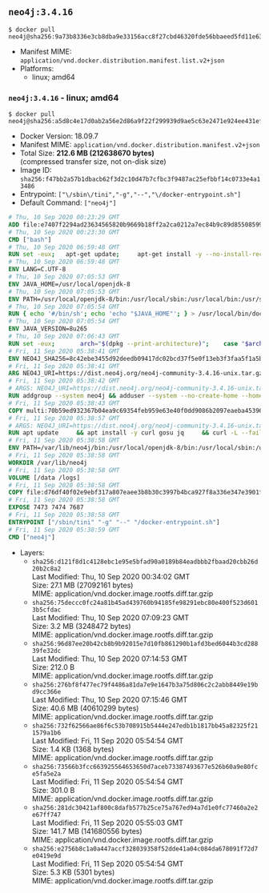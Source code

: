 ## `neo4j:3.4.16`

```console
$ docker pull neo4j@sha256:9a73b8336e3cb8dba9e33156acc8f27cbd46320fde56bbaeed5fd11e63ef6499
```

-	Manifest MIME: `application/vnd.docker.distribution.manifest.list.v2+json`
-	Platforms:
	-	linux; amd64

### `neo4j:3.4.16` - linux; amd64

```console
$ docker pull neo4j@sha256:a5d8c4e17d0ab2a56e2d86a9f22f299939d9ae5c63e2471e924ee431ef5eb603
```

-	Docker Version: 18.09.7
-	Manifest MIME: `application/vnd.docker.distribution.manifest.v2+json`
-	Total Size: **212.6 MB (212638670 bytes)**  
	(compressed transfer size, not on-disk size)
-	Image ID: `sha256:f47bb2a57b1dbacb62f3d2c10d47b7cfbc3f9487ac25efbbf14c0733e4a13486`
-	Entrypoint: `["\/sbin\/tini","-g","--","\/docker-entrypoint.sh"]`
-	Default Command: `["neo4j"]`

```dockerfile
# Thu, 10 Sep 2020 00:23:29 GMT
ADD file:e7407f2294ad23634565820b9669b18ff2a2ca0212a7ec84b9c89d8550859954 in / 
# Thu, 10 Sep 2020 00:23:30 GMT
CMD ["bash"]
# Thu, 10 Sep 2020 06:59:48 GMT
RUN set -eux; 	apt-get update; 	apt-get install -y --no-install-recommends 		ca-certificates p11-kit 	; 	rm -rf /var/lib/apt/lists/*
# Thu, 10 Sep 2020 06:59:48 GMT
ENV LANG=C.UTF-8
# Thu, 10 Sep 2020 07:05:53 GMT
ENV JAVA_HOME=/usr/local/openjdk-8
# Thu, 10 Sep 2020 07:05:53 GMT
ENV PATH=/usr/local/openjdk-8/bin:/usr/local/sbin:/usr/local/bin:/usr/sbin:/usr/bin:/sbin:/bin
# Thu, 10 Sep 2020 07:05:54 GMT
RUN { echo '#/bin/sh'; echo 'echo "$JAVA_HOME"'; } > /usr/local/bin/docker-java-home && chmod +x /usr/local/bin/docker-java-home && [ "$JAVA_HOME" = "$(docker-java-home)" ]
# Thu, 10 Sep 2020 07:05:54 GMT
ENV JAVA_VERSION=8u265
# Thu, 10 Sep 2020 07:06:43 GMT
RUN set -eux; 		arch="$(dpkg --print-architecture)"; 	case "$arch" in 		amd64 | i386:x86-64) downloadUrl=https://github.com/AdoptOpenJDK/openjdk8-upstream-binaries/releases/download/jdk8u265-b01/OpenJDK8U-jre_x64_linux_8u265b01.tar.gz ;; 		*) echo >&2 "error: unsupported architecture: '$arch'"; exit 1 ;; 	esac; 		savedAptMark="$(apt-mark showmanual)"; 	apt-get update; 	apt-get install -y --no-install-recommends 		dirmngr 		gnupg 		wget 	; 	rm -rf /var/lib/apt/lists/*; 		wget -O openjdk.tgz.asc "$downloadUrl.sign"; 	wget -O openjdk.tgz "$downloadUrl" --progress=dot:giga; 		export GNUPGHOME="$(mktemp -d)"; 	gpg --batch --keyserver ha.pool.sks-keyservers.net --keyserver-options no-self-sigs-only --recv-keys CA5F11C6CE22644D42C6AC4492EF8D39DC13168F; 	gpg --batch --keyserver ha.pool.sks-keyservers.net --recv-keys EAC843EBD3EFDB98CC772FADA5CD6035332FA671; 	gpg --batch --list-sigs --keyid-format 0xLONG CA5F11C6CE22644D42C6AC4492EF8D39DC13168F 		| tee /dev/stderr 		| grep '0xA5CD6035332FA671' 		| grep 'Andrew Haley'; 	gpg --batch --verify openjdk.tgz.asc openjdk.tgz; 	gpgconf --kill all; 	rm -rf "$GNUPGHOME"; 		mkdir -p "$JAVA_HOME"; 	tar --extract 		--file openjdk.tgz 		--directory "$JAVA_HOME" 		--strip-components 1 		--no-same-owner 	; 	rm openjdk.tgz*; 			apt-mark auto '.*' > /dev/null; 	[ -z "$savedAptMark" ] || apt-mark manual $savedAptMark > /dev/null; 	apt-get purge -y --auto-remove -o APT::AutoRemove::RecommendsImportant=false; 		{ 		echo '#!/usr/bin/env bash'; 		echo 'set -Eeuo pipefail'; 		echo 'if ! [ -d "$JAVA_HOME" ]; then echo >&2 "error: missing JAVA_HOME environment variable"; exit 1; fi'; 		echo 'cacertsFile=; for f in "$JAVA_HOME/lib/security/cacerts" "$JAVA_HOME/jre/lib/security/cacerts"; do if [ -e "$f" ]; then cacertsFile="$f"; break; fi; done'; 		echo 'if [ -z "$cacertsFile" ] || ! [ -f "$cacertsFile" ]; then echo >&2 "error: failed to find cacerts file in $JAVA_HOME"; exit 1; fi'; 		echo 'trust extract --overwrite --format=java-cacerts --filter=ca-anchors --purpose=server-auth "$cacertsFile"'; 	} > /etc/ca-certificates/update.d/docker-openjdk; 	chmod +x /etc/ca-certificates/update.d/docker-openjdk; 	/etc/ca-certificates/update.d/docker-openjdk; 		find "$JAVA_HOME/lib" -name '*.so' -exec dirname '{}' ';' | sort -u > /etc/ld.so.conf.d/docker-openjdk.conf; 	ldconfig; 		java -version
# Fri, 11 Sep 2020 05:38:41 GMT
ENV NEO4J_SHA256=8c42ebe3455d92deedb09417dc02bcd37f5e0f13eb3f3faa5f1a5b9d4a781c7b NEO4J_TARBALL=neo4j-community-3.4.16-unix.tar.gz NEO4J_EDITION=community NEO4J_HOME=/var/lib/neo4j TINI_VERSION=v0.18.0 TINI_SHA256=12d20136605531b09a2c2dac02ccee85e1b874eb322ef6baf7561cd93f93c855
# Fri, 11 Sep 2020 05:38:41 GMT
ARG NEO4J_URI=https://dist.neo4j.org/neo4j-community-3.4.16-unix.tar.gz
# Fri, 11 Sep 2020 05:38:42 GMT
# ARGS: NEO4J_URI=https://dist.neo4j.org/neo4j-community-3.4.16-unix.tar.gz
RUN addgroup --system neo4j && adduser --system --no-create-home --home "${NEO4J_HOME}" --ingroup neo4j neo4j
# Fri, 11 Sep 2020 05:38:43 GMT
COPY multi:70b59ed932367b04ea9c69354feb959e63e40f0dd9086b2097eaeba453964337 in /tmp/ 
# Fri, 11 Sep 2020 05:38:57 GMT
# ARGS: NEO4J_URI=https://dist.neo4j.org/neo4j-community-3.4.16-unix.tar.gz
RUN apt update     && apt install -y curl gosu jq     && curl -L --fail --silent --show-error "https://github.com/krallin/tini/releases/download/${TINI_VERSION}/tini" > /sbin/tini     && echo "${TINI_SHA256}  /sbin/tini" | sha256sum -c --strict --quiet     && chmod +x /sbin/tini     && curl --fail --silent --show-error --location --remote-name ${NEO4J_URI}     && echo "${NEO4J_SHA256}  ${NEO4J_TARBALL}" | sha256sum -c --strict --quiet     && tar --extract --file ${NEO4J_TARBALL} --directory /var/lib     && mv /var/lib/neo4j-* "${NEO4J_HOME}"     && rm ${NEO4J_TARBALL}     && mv "${NEO4J_HOME}"/data /data     && mv "${NEO4J_HOME}"/logs /logs     && chown -R neo4j:neo4j /data     && chmod -R 777 /data     && chown -R neo4j:neo4j /logs     && chmod -R 777 /logs     && chown -R neo4j:neo4j "${NEO4J_HOME}"     && chmod -R 777 "${NEO4J_HOME}"     && ln -s /data "${NEO4J_HOME}"/data     && ln -s /logs "${NEO4J_HOME}"/logs     && mv /tmp/neo4jlabs-plugins.json /neo4jlabs-plugins.json     && rm -rf /tmp/*     && rm -rf /var/lib/apt/lists/*
# Fri, 11 Sep 2020 05:38:58 GMT
ENV PATH=/var/lib/neo4j/bin:/usr/local/openjdk-8/bin:/usr/local/sbin:/usr/local/bin:/usr/sbin:/usr/bin:/sbin:/bin
# Fri, 11 Sep 2020 05:38:58 GMT
WORKDIR /var/lib/neo4j
# Fri, 11 Sep 2020 05:38:58 GMT
VOLUME [/data /logs]
# Fri, 11 Sep 2020 05:38:58 GMT
COPY file:d76df40f02e9ebf317a807eaee3b8b30c3997b4bca927f8a336e347e3901f7b6 in /docker-entrypoint.sh 
# Fri, 11 Sep 2020 05:38:58 GMT
EXPOSE 7473 7474 7687
# Fri, 11 Sep 2020 05:38:58 GMT
ENTRYPOINT ["/sbin/tini" "-g" "--" "/docker-entrypoint.sh"]
# Fri, 11 Sep 2020 05:38:59 GMT
CMD ["neo4j"]
```

-	Layers:
	-	`sha256:d121f8d1c4128ebc1e95e5bfad90a0189b84eadbbb2fbaad20cbb26d20b2c8a2`  
		Last Modified: Thu, 10 Sep 2020 00:34:02 GMT  
		Size: 27.1 MB (27092161 bytes)  
		MIME: application/vnd.docker.image.rootfs.diff.tar.gzip
	-	`sha256:75deccc0fc24a81b45ad439760b94185fe98291ebc80e400f523d6013b5cfdac`  
		Last Modified: Thu, 10 Sep 2020 07:09:23 GMT  
		Size: 3.2 MB (3248472 bytes)  
		MIME: application/vnd.docker.image.rootfs.diff.tar.gzip
	-	`sha256:96d87ee20b42cb8b9b92015e7d10fb861290b1afd3bed6044b3cd28839fe32dc`  
		Last Modified: Thu, 10 Sep 2020 07:14:53 GMT  
		Size: 212.0 B  
		MIME: application/vnd.docker.image.rootfs.diff.tar.gzip
	-	`sha256:276bf8f477ec79f4486a81da7e9e1647b3a75d806c2c2abb8449e19bd9cc366e`  
		Last Modified: Thu, 10 Sep 2020 07:15:46 GMT  
		Size: 40.6 MB (40610299 bytes)  
		MIME: application/vnd.docker.image.rootfs.diff.tar.gzip
	-	`sha256:732f62566ae86f6c53b708915b5444e247edb1b1817bb45a82325f211579a1b6`  
		Last Modified: Fri, 11 Sep 2020 05:54:54 GMT  
		Size: 1.4 KB (1368 bytes)  
		MIME: application/vnd.docker.image.rootfs.diff.tar.gzip
	-	`sha256:73566b3fcc663925564653650d7aceb73387493677e526b60a9e80fce5fa5e2a`  
		Last Modified: Fri, 11 Sep 2020 05:54:54 GMT  
		Size: 301.0 B  
		MIME: application/vnd.docker.image.rootfs.diff.tar.gzip
	-	`sha256:281dc30421af800c8dafb577b25ce75a767ed94a7d1e0fc77460a2e2e67ff747`  
		Last Modified: Fri, 11 Sep 2020 05:55:03 GMT  
		Size: 141.7 MB (141680556 bytes)  
		MIME: application/vnd.docker.image.rootfs.diff.tar.gzip
	-	`sha256:e2756b8c1a0a447accf328039358f52dde41a04c084da678091f72d7e0419e9d`  
		Last Modified: Fri, 11 Sep 2020 05:54:54 GMT  
		Size: 5.3 KB (5301 bytes)  
		MIME: application/vnd.docker.image.rootfs.diff.tar.gzip

